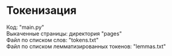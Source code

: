 # Токенизация  
Код: "main.py"  
Выкаченные страницы: директория "pages"  
Файл по списком слов: "tokens.txt"  
Файл по списком лемматизированных токенов: "lemmas.txt"  
